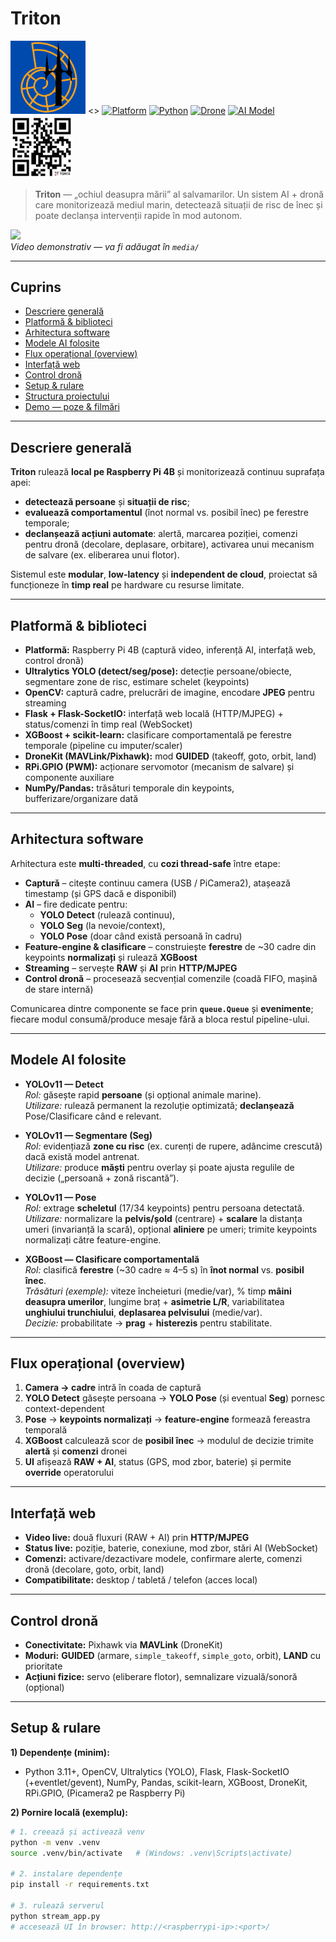 # Triton    
<img src="Media/Poze/Triton Logo.png" alt="Logo" width="120">    <>
[![Platform](https://img.shields.io/badge/platform-RaspberryPi4-blue?style=flat-square)]()
[![Python](https://img.shields.io/badge/python-3.11+-blue?style=flat-square)]()
[![Drone](https://img.shields.io/badge/Drone-Robot+-blue?style=flat-square)]()
[![AI Model](https://img.shields.io/badge/YOLO11-XGBoost-orange?style=flat-square)]()
<img src="Media/Poze/QR code.jpg" alt="Logo" width="100">

> **Triton** — „ochiul deasupra mării” al salvamarilor. Un sistem AI + dronă care monitorizează mediul marin, detectează situații de risc de înec și poate declanșa intervenții rapide în mod autonom.

![](media/overview.jpg)  
*Video demonstrativ — va fi adăugat în `media/`*

---

## Cuprins
- [Descriere generală](#descriere-generală)
- [Platformă & biblioteci](#platformă--biblioteci)
- [Arhitectura software](#arhitectura-software)
- [Modele AI folosite](#modele-ai-folosite)
- [Flux operațional (overview)](#flux-operațional-overview)
- [Interfață web](#interfață-web)
- [Control dronă](#control-dronă)
- [Setup & rulare](#setup--rulare)
- [Structura proiectului](#structura-proiectului)
- [Demo — poze & filmări](#demo--poze--filmări)

---

## Descriere generală

**Triton** rulează **local pe Raspberry Pi 4B** și monitorizează continuu suprafața apei:
- **detectează persoane** și **situații de risc**;
- **evaluează comportamentul** (înot normal vs. posibil înec) pe ferestre temporale;
- **declanșează acțiuni automate**: alertă, marcarea poziției, comenzi pentru dronă (decolare, deplasare, orbitare), activarea unui mecanism de salvare (ex. eliberarea unui flotor).

Sistemul este **modular**, **low-latency** și **independent de cloud**, proiectat să funcționeze în **timp real** pe hardware cu resurse limitate.

---

## Platformă & biblioteci

- **Platformă:** Raspberry Pi 4B (captură video, inferență AI, interfață web, control dronă)
- **Ultralytics YOLO (detect/seg/pose):** detecție persoane/obiecte, segmentare zone de risc, estimare schelet (keypoints)
- **OpenCV:** captură cadre, prelucrări de imagine, encodare **JPEG** pentru streaming
- **Flask + Flask-SocketIO:** interfață web locală (HTTP/MJPEG) + status/comenzi în timp real (WebSocket)
- **XGBoost + scikit-learn:** clasificare comportamentală pe ferestre temporale (pipeline cu imputer/scaler)
- **DroneKit (MAVLink/Pixhawk):** mod **GUIDED** (takeoff, goto, orbit, land)
- **RPi.GPIO (PWM):** acționare servomotor (mecanism de salvare) și componente auxiliare
- **NumPy/Pandas:** trăsături temporale din keypoints, bufferizare/organizare dată

---

## Arhitectura software

Arhitectura este **multi-threaded**, cu **cozi thread-safe** între etape:
- **Captură** – citește continuu camera (USB / PiCamera2), atașează timestamp (și GPS dacă e disponibil)
- **AI** – fire dedicate pentru:
  - **YOLO Detect** (rulează continuu),
  - **YOLO Seg** (la nevoie/context),
  - **YOLO Pose** (doar când există persoană în cadru)
- **Feature-engine & clasificare** – construiește **ferestre** de ~30 cadre din keypoints **normalizați** și rulează **XGBoost**
- **Streaming** – servește **RAW** și **AI** prin **HTTP/MJPEG**
- **Control dronă** – procesează secvențial comenzile (coadă FIFO, mașină de stare internă)

Comunicarea dintre componente se face prin **`queue.Queue`** și **evenimente**; fiecare modul consumă/produce mesaje fără a bloca restul pipeline-ului.

---

## Modele AI folosite

- **YOLOv11 — Detect**  
  *Rol:* găsește rapid **persoane** (și opțional animale marine).  
  *Utilizare:* rulează permanent la rezoluție optimizată; **declanșează** Pose/Clasificare când e relevant.

- **YOLOv11 — Segmentare (Seg)**  
  *Rol:* evidențiază **zone cu risc** (ex. curenți de rupere, adâncime crescută) dacă există model antrenat.  
  *Utilizare:* produce **măști** pentru overlay și poate ajusta regulile de decizie („persoană + zonă riscantă”).

- **YOLOv11 — Pose**  
  *Rol:* extrage **scheletul** (17/34 keypoints) pentru persoana detectată.  
  *Utilizare:* normalizare la **pelvis/șold** (centrare) + **scalare** la distanța umeri (invarianță la scară), opțional **aliniere** pe umeri; trimite keypoints normalizați către feature-engine.

- **XGBoost — Clasificare comportamentală**  
  *Rol:* clasifică **ferestre** (~30 cadre ≈ 4–5 s) în **înot normal** vs. **posibil înec**.  
  *Trăsături (exemple):* viteze încheieturi (medie/var), % timp **mâini deasupra umerilor**, lungime braț + **asimetrie L/R**, variabilitatea **unghiului trunchiului**, **deplasarea pelvisului** (medie/var).  
  *Decizie:* probabilitate → **prag** + **histerezis** pentru stabilitate.

---

## Flux operațional (overview)

1. **Camera → cadre** intră în coada de captură  
2. **YOLO Detect** găsește persoana → **YOLO Pose** (și eventual **Seg**) pornesc context-dependent  
3. **Pose** → **keypoints normalizați** → **feature-engine** formează fereastra temporală  
4. **XGBoost** calculează scor de **posibil înec** → modulul de decizie trimite **alertă** și **comenzi** dronei  
5. **UI** afișează **RAW + AI**, status (GPS, mod zbor, baterie) și permite **override** operatorului

---

## Interfață web

- **Video live:** două fluxuri (RAW + AI) prin **HTTP/MJPEG**
- **Status live:** poziție, baterie, conexiune, mod zbor, stări AI (WebSocket)
- **Comenzi:** activare/dezactivare modele, confirmare alerte, comenzi dronă (decolare, goto, orbit, land)
- **Compatibilitate:** desktop / tabletă / telefon (acces local)

---

## Control dronă

- **Conectivitate:** Pixhawk via **MAVLink** (DroneKit)  
- **Moduri:** **GUIDED** (armare, `simple_takeoff`, `simple_goto`, orbit), **LAND** cu prioritate  
- **Acțiuni fizice:** servo (eliberare flotor), semnalizare vizuală/sonoră (opțional)

---

## Setup & rulare

**1) Dependențe (minim):**
- Python 3.11+, OpenCV, Ultralytics (YOLO), Flask, Flask-SocketIO (+eventlet/gevent), NumPy, Pandas, scikit-learn, XGBoost, DroneKit, RPi.GPIO, (Picamera2 pe Raspberry Pi)

**2) Pornire locală (exemplu):**
```bash
# 1. creează și activează venv
python -m venv .venv
source .venv/bin/activate   # (Windows: .venv\Scripts\activate)

# 2. instalare dependențe
pip install -r requirements.txt

# 3. rulează serverul
python stream_app.py
# accesează UI în browser: http://<raspberrypi-ip>:<port>/
